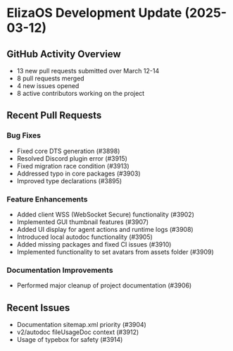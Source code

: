 # ElizaOS Development Update (2025-03-12)

## GitHub Activity Overview
- 13 new pull requests submitted over March 12-14
- 8 pull requests merged
- 4 new issues opened
- 8 active contributors working on the project

## Recent Pull Requests

### Bug Fixes
- Fixed core DTS generation (#3898)
- Resolved Discord plugin error (#3915)
- Fixed migration race condition (#3913)
- Addressed typo in core packages (#3903)
- Improved type declarations (#3895)

### Feature Enhancements
- Added client WSS (WebSocket Secure) functionality (#3902)
- Implemented GUI thumbnail features (#3907)
- Added UI display for agent actions and runtime logs (#3908)
- Introduced local autodoc functionality (#3905)
- Added missing packages and fixed CI issues (#3910)
- Implemented functionality to set avatars from assets folder (#3909)

### Documentation Improvements
- Performed major cleanup of project documentation (#3906)

## Recent Issues
- Documentation sitemap.xml priority (#3904)
- v2/autodoc fileUsageDoc context (#3912)
- Usage of typebox for safety (#3914)